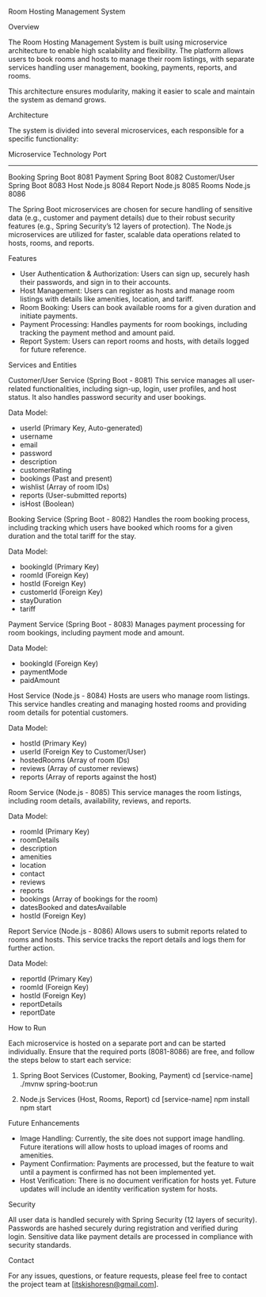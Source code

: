 
Room Hosting Management System

Overview

The Room Hosting Management System is built using microservice architecture to enable high scalability and flexibility. The platform allows users to book rooms and hosts to manage their room listings, with separate services handling user management, booking, payments, reports, and rooms.

This architecture ensures modularity, making it easier to scale and maintain the system as demand grows.

Architecture

The system is divided into several microservices, each responsible for a specific functionality:

Microservice           Technology   Port
---------------------- ------------ -----
Booking                Spring Boot   8081
Payment                Spring Boot   8082
Customer/User          Spring Boot   8083
Host                   Node.js       8084
Report                 Node.js       8085
Rooms                  Node.js       8086

The Spring Boot microservices are chosen for secure handling of sensitive data (e.g., customer and payment details) due to their robust security features (e.g., Spring Security’s 12 layers of protection). The Node.js microservices are utilized for faster, scalable data operations related to hosts, rooms, and reports.

Features

- User Authentication & Authorization: Users can sign up, securely hash their passwords, and sign in to their accounts.
- Host Management: Users can register as hosts and manage room listings with details like amenities, location, and tariff.
- Room Booking: Users can book available rooms for a given duration and initiate payments.
- Payment Processing: Handles payments for room bookings, including tracking the payment method and amount paid.
- Report System: Users can report rooms and hosts, with details logged for future reference.

Services and Entities

Customer/User Service (Spring Boot - 8081)
This service manages all user-related functionalities, including sign-up, login, user profiles, and host status. It also handles password security and user bookings.

Data Model:
- userId (Primary Key, Auto-generated)
- username
- email
- password
- description
- customerRating
- bookings (Past and present)
- wishlist (Array of room IDs)
- reports (User-submitted reports)
- isHost (Boolean)

Booking Service (Spring Boot - 8082)
Handles the room booking process, including tracking which users have booked which rooms for a given duration and the total tariff for the stay.

Data Model:
- bookingId (Primary Key)
- roomId (Foreign Key)
- hostId (Foreign Key)
- customerId (Foreign Key)
- stayDuration
- tariff

Payment Service (Spring Boot - 8083)
Manages payment processing for room bookings, including payment mode and amount.

Data Model:
- bookingId (Foreign Key)
- paymentMode
- paidAmount

Host Service (Node.js - 8084)
Hosts are users who manage room listings. This service handles creating and managing hosted rooms and providing room details for potential customers.

Data Model:
- hostId (Primary Key)
- userId (Foreign Key to Customer/User)
- hostedRooms (Array of room IDs)
- reviews (Array of customer reviews)
- reports (Array of reports against the host)

Room Service (Node.js - 8085)
This service manages the room listings, including room details, availability, reviews, and reports.

Data Model:
- roomId (Primary Key)
- roomDetails
- description
- amenities
- location
- contact
- reviews
- reports
- bookings (Array of bookings for the room)
- datesBooked and datesAvailable
- hostId (Foreign Key)

Report Service (Node.js - 8086)
Allows users to submit reports related to rooms and hosts. This service tracks the report details and logs them for further action.

Data Model:
- reportId (Primary Key)
- roomId (Foreign Key)
- hostId (Foreign Key)
- reportDetails
- reportDate

How to Run

Each microservice is hosted on a separate port and can be started individually. Ensure that the required ports (8081-8086) are free, and follow the steps below to start each service:

1. Spring Boot Services (Customer, Booking, Payment)
   cd [service-name]
   ./mvnw spring-boot:run

2. Node.js Services (Host, Rooms, Report)
   cd [service-name]
   npm install
   npm start

Future Enhancements

- Image Handling: Currently, the site does not support image handling. Future iterations will allow hosts to upload images of rooms and amenities.
- Payment Confirmation: Payments are processed, but the feature to wait until a payment is confirmed has not been implemented yet.
- Host Verification: There is no document verification for hosts yet. Future updates will include an identity verification system for hosts.

Security

All user data is handled securely with Spring Security (12 layers of security). Passwords are hashed securely during registration and verified during login. Sensitive data like payment details are processed in compliance with security standards.

Contact

For any issues, questions, or feature requests, please feel free to contact the project team at [itskishoresn@gmail.com].
